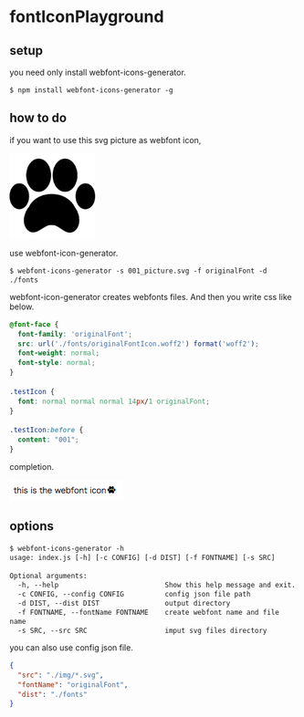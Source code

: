 # fontIconPlayground
## setup

  you need only install webfont-icons-generator.

    $ npm install webfont-icons-generator -g

## how to do

if you want to use this svg picture as webfont icon,

<img src="./img/001_picture.svg" alt="" title="cat paws" style='width:150px;height:150px;' />

use webfont-icon-generator.

    $ webfont-icons-generator -s 001_picture.svg -f originalFont -d ./fonts

webfont-icon-generator creates webfonts files.
And then you write css like below.

``` sample.css
@font-face {
  font-family: 'originalFont';
  src: url('./fonts/originalFontIcon.woff2') format('woff2');
  font-weight: normal;
  font-style: normal;
}

.testIcon {
  font: normal normal normal 14px/1 originalFont;
}

.testIcon:before {
  content: "001";
}
```

completion.

<img src="./img/nya-n.png" alt="" title="webfont icon" />

## options
```
$ webfont-icons-generator -h
usage: index.js [-h] [-c CONFIG] [-d DIST] [-f FONTNAME] [-s SRC]

Optional arguments:
  -h, --help                          Show this help message and exit.
  -c CONFIG, --config CONFIG          config json file path
  -d DIST, --dist DIST                output directory
  -f FONTNAME, --fontName FONTNAME    create webfont name and file name
  -s SRC, --src SRC                   imput svg files directory
```

you can also use config json file.
``` font.config.json
{
  "src": "./img/*.svg",
  "fontName": "originalFont",
  "dist": "./fonts"
}
```